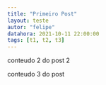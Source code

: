 ```yaml
---
title: "Primeiro Post"
layout: teste
autor: "felipe"
datahora: 2021-10-11 22:00:00
tags: [t1, t2, t3]
---
```



conteudo 2 do post  2

conteudo 3 do post
